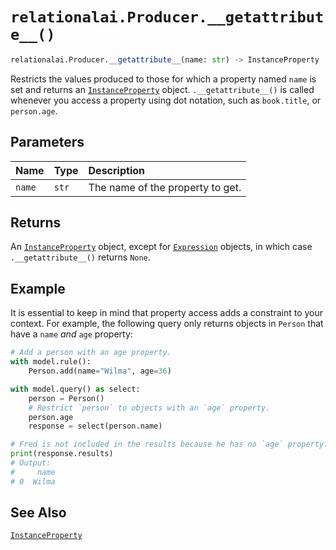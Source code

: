 # `relationalai.Producer.__getattribute__()`

```python
relationalai.Producer.__getattribute__(name: str) -> InstanceProperty | None
```

Restricts the values produced to those for which a property named `name` is set
and returns an [`InstanceProperty`](../InstanceProperty.md) object.
`.__getattribute__()` is called whenever you access a property using dot notation, such as `book.title`, or `person.age`.

## Parameters

| Name | Type | Description |
| :--- | :--- | :------ |
| `name` | `str` | The name of the property to get. |

## Returns

An [`InstanceProperty`](../InstanceProperty.md) object,
except for [`Expression`](../Expression.md) objects, in which case `.__getattribute__()` returns `None`.

## Example

It is essential to keep in mind that property access adds a constraint to your context.
For example, the following query only returns objects in `Person` that have a `name` _and_ `age` property:

```python
# Add a person with an age property.
with model.rule():
    Person.add(name="Wilma", age=36)

with model.query() as select:
    person = Person()
    # Restrict `person` to objects with an `age` property.
    person.age
    response = select(person.name)

# Fred is not included in the results because he has no `age` property.
print(response.results)
# Output:
#     name
# 0  Wilma
```

## See Also

[`InstanceProperty`](../InstanceProperty.md)
